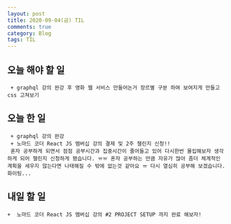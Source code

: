 ```yaml
---
layout: post
title: 2020-09-04(금) TIL
comments: true
category: Blog
tags: TIL
---
```


## 오늘 해야 할 일

     + graphql 강의 완강 후 영화 웹 서비스 만들어논거 장르별 구분 하여 보여지게 만들고 css 고쳐보기

## 오늘 한 일

     + graphql 강의 완강
     + 노마드 코더 React JS 멤버십 강의 결제 및 2주 챌린지 신청!!
     혼자 공부하게 되면서 점점 공부시간과 집중시간이 줄어들고 있어 다시한번 몰입해보자 생각하게 되어 챌린지 신청하게 됐습니다. ㅠㅠ 혼자 공부하는 만큼 자유가 많아 좀더 체계적인 계획을 세우지 않는다면 나태해질 수 밖에 없는것 같아요 ㅠ 다시 열심히 공부해 보겠습니다. 화이팅...

## 내일 할 일

    +  노마드 코더 React JS 멤버십 강의 #2 PROJECT SETUP 까지 완료 해보자!

